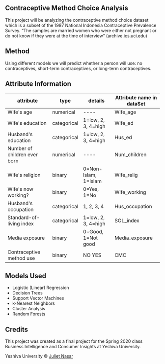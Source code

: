 ## Contraceptive Method Choice Analysis

This project will be analyzing the contraceptive method choice dataset which is a subset of the 1987 National Indonesia Contraceptive Prevalence Survey. 
“The samples are married women who were either not pregnant or do not know if they were at the time of interview” (archive.ics.uci.edu)

## Method
Using different models we will predict whether a person will use: no contraceptives, short-term contraceptives, or long-term contraceptives. 

## Attribute Information

attribute |	type | details | Attribute name in dataSet
----------|------|---------|--------------------------
Wife's age | numerical|----| Wife_age
Wife's education | categorical | 1=low, 2, 3, 4=high | Wife_ed
Husband's education | categorical | 1=low, 2, 3, 4=high | Hus_ed
Number of children ever born | numerical | ----|	Num_children
Wife's religion|	binary|	0=Non-Islam, 1=Islam|	Wife_relig
Wife's now working?|	binary	|0=Yes, 1=No	|Wife_working
Husband's occupation|	categorical|	1, 2, 3, 4|	Hus_occupation
Standard-of-living index|	categorical|	1=low, 2, 3, 4=high|	SOL_index
Media exposure	|binary	|0=Good, 1=Not good	|Media_exposure
Contraceptive method use|	binary|	NO YES| CMC



## Models Used
- Logistic (Linear) Regression
- Decision Trees
- Support Vector Machines
- k-Nearest Neighbors
- Cluster Analysis
- Random Forests

## Credits
This project was created as a final project for the Spring 2020 class Business Intelligence and Consumer Insights at Yeshiva University.

Yeshiva University © [Juliet Nasar]()
